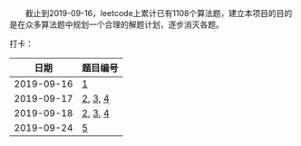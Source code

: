 　　截止到2019-09-16，leetcode上累计已有1108个算法题，建立本项目的目的是在众多算法题中规划一个合理的解题计划，逐步消灭各题。

打卡：

| 日期 | 题目编号 |
|---|---|
| 2019-09-16 | [1](../../../README.md) |
| 2019-09-17 | [2](../../../README.md), [3](../../../README.md), [4](../../../README.md) |
| 2019-09-18 | [2](../../../README.md), [3](../../../README.md), [4](../../../README.md) |
| 2019-09-24 | [5](../../../README.md) |